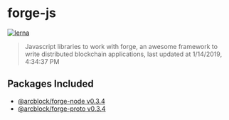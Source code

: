 # forge-js

[![lerna](https://img.shields.io/badge/maintained%20with-lerna-cc00ff.svg)](https://lernajs.io/)

> Javascript libraries to work with forge, an awesome framework to write distributed blockchain applications, last updated at 1/14/2019, 4:34:37 PM

## Packages Included

- [@arcblock/forge-node v0.3.4](./packages/forge-node)
- [@arcblock/forge-proto v0.3.4](./packages/forge-proto)

